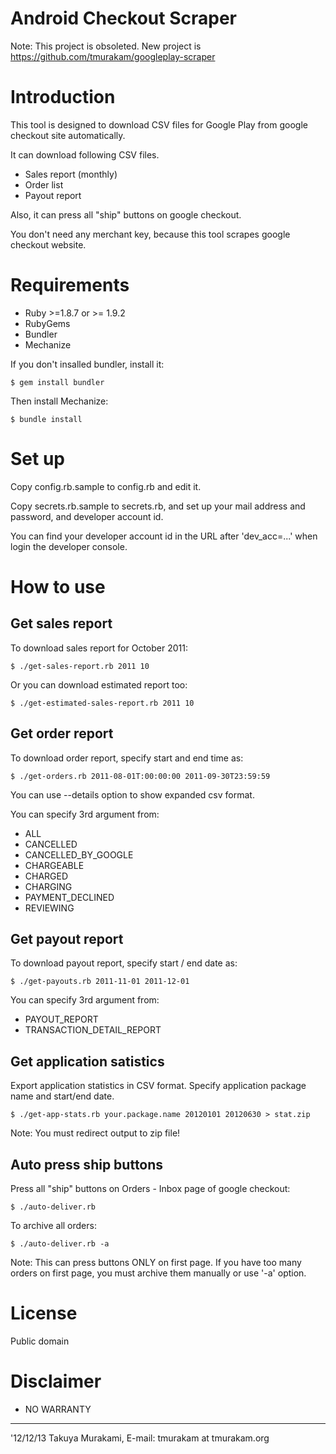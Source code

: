 Android Checkout Scraper
========================

Note: This project is obsoleted. New project is 
https://github.com/tmurakam/googleplay-scraper

Introduction
============

This tool is designed to download CSV files for Google Play
from google checkout site automatically.

It can download following CSV files.

* Sales report (monthly)
* Order list
* Payout report

Also, it can press all "ship" buttons on google checkout.

You don't need any merchant key, because this tool scrapes
google checkout website.

Requirements
============

* Ruby >=1.8.7 or >= 1.9.2
* RubyGems
* Bundler
* Mechanize

If you don't insalled bundler, install it:

    $ gem install bundler

Then install Mechanize:

    $ bundle install

Set up
======

Copy config.rb.sample to config.rb and edit it.

Copy secrets.rb.sample to secrets.rb, and set up your
mail address and password, and developer account id.

You can find your developer account id in the URL 
after 'dev_acc=...' when login the developer console.


How to use
==========

Get sales report
----------------

To download sales report for October 2011:

    $ ./get-sales-report.rb 2011 10

Or you can download estimated report too:

    $ ./get-estimated-sales-report.rb 2011 10

Get order report
----------------

To download order report, specify start and end time as:

    $ ./get-orders.rb 2011-08-01T:00:00:00 2011-09-30T23:59:59

You can use --details option to show expanded csv format.

You can specify 3rd argument from:

* ALL
* CANCELLED
* CANCELLED_BY_GOOGLE
* CHARGEABLE
* CHARGED
* CHARGING 
* PAYMENT_DECLINED
* REVIEWING


Get payout report
-----------------

To download payout report, specify start / end date as:

    $ ./get-payouts.rb 2011-11-01 2011-12-01

You can specify 3rd argument from:

* PAYOUT_REPORT
* TRANSACTION_DETAIL_REPORT


Get application satistics
-------------------------

Export application statistics in CSV format.
Specify application package name and start/end date.

    $ ./get-app-stats.rb your.package.name 20120101 20120630 > stat.zip

Note: You must redirect output to zip file!


Auto press ship buttons
-----------------------

Press all "ship" buttons on Orders - Inbox page of google checkout:

    $ ./auto-deliver.rb

To archive all orders:

    $ ./auto-deliver.rb -a

Note: This can press buttons ONLY on first page. If you have too 
many orders on first page, you must archive them manually or
use '-a' option.

License
=======

Public domain


Disclaimer
==========

* NO WARRANTY

---
'12/12/13
Takuya Murakami, E-mail: tmurakam at tmurakam.org
